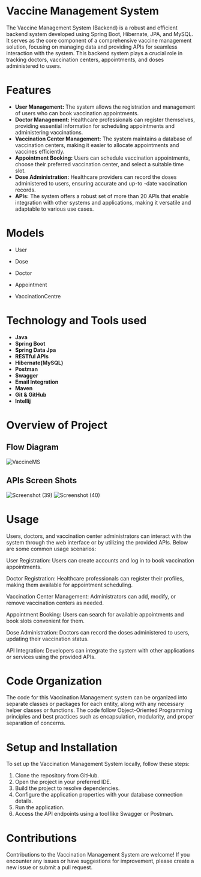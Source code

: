  # Vaccine Management System
The Vaccine Management System (Backend) is a robust and efficient backend system developed using Spring Boot, Hibernate, JPA, and MySQL. It serves as the core component of a comprehensive vaccine management solution, focusing on managing data and providing APIs for seamless interaction with the system. This backend system plays a crucial role in tracking doctors, vaccination centers, appointments, and doses administered to users.

# Features 
+  **User Management:** The system allows the registration and management of users who can book vaccination 
appointments.
+  **Doctor Management:** Healthcare professionals can register themselves, providing essential information for scheduling 
appointments and administering vaccinations.
+  **Vaccination Center Management:** The system maintains a database of vaccination centers, making it easier to allocate 
appointments and vaccines efficiently.
+  **Appointment Booking:** Users can schedule vaccination appointments, choose their preferred vaccination center, and 
select a suitable time slot.
+  **Dose Administration:** Healthcare providers can record the doses administered to users, ensuring accurate and up-to
-date vaccination records.
+  **APIs:** The system offers a robust set of more than 20 APIs that enable integration with other systems and applications,
making it versatile and adaptable to various use cases.

# Models
- User
* Dose
+ Doctor
- Appointment
* VaccinationCentre

# Technology and Tools used
+ **Java**
+ **Spring Boot**
+ **Spring Data Jpa**
+ **RESTful APIs**
+ **Hibernate(MySQL)**
+ **Postman**
+ **Swagger**
+ **Email Integration**
+ **Maven**
+ **Git & GitHub**
+ **Intellij**
  
# Overview of Project
## Flow Diagram
![VaccineMS](https://github.com/im-arbazalam/VaccineManagementSystem/assets/114339920/a5192219-3bd4-402c-afe5-c4b34bfe420d)

## APIs Screen Shots
![Screenshot (39)](https://github.com/im-arbazalam/VaccineManagementSystem/assets/114339920/4820dc56-6150-4608-b4f9-c1063e45ae3e)
![Screenshot (40)](https://github.com/im-arbazalam/VaccineManagementSystem/assets/114339920/b79c6241-7568-4278-b6d7-58957e421c97)



# Usage
Users, doctors, and vaccination center administrators can interact with the system through the web interface or by
utilizing the provided APIs. Below are some common usage scenarios:

User Registration: Users can create accounts and log in to book vaccination appointments.

Doctor Registration: Healthcare professionals can register their profiles, making them available for appointment
scheduling.

Vaccination Center Management: Administrators can add, modify, or remove vaccination centers as needed.

Appointment Booking: Users can search for available appointments and book slots convenient for them.

Dose Administration: Doctors can record the doses administered to users, updating their vaccination status.

API Integration: Developers can integrate the system with other applications or services using the provided APIs.

# Code Organization
The code for this Vaccination Management system can be organized into separate classes or packages for each entity,
along with any necessary helper classes or functions. The code follow Object-Oriented Programming principles and 
best practices such as encapsulation, modularity, and proper separation of concerns.

# Setup and Installation
To set up the Vaccination Management System locally, follow these steps:

1.  Clone the repository from GitHub.
1.  Open the project in your preferred IDE.
1.  Build the project to resolve dependencies.
1.  Configure the application properties with your database connection details.
1.  Run the application.
1.  Access the API endpoints using a tool like Swagger or Postman.

 # Contributions
 Contributions to the Vaccination Management System are welcome! If you encounter any issues or have suggestions
 for improvement, please create a new issue or submit a pull request.
